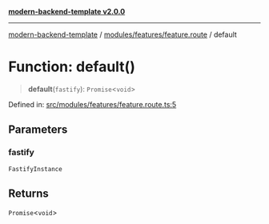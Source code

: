 [**modern-backend-template v2.0.0**](../../../../README.md)

***

[modern-backend-template](../../../../modules.md) / [modules/features/feature.route](../README.md) / default

# Function: default()

> **default**(`fastify`): `Promise`\<`void`\>

Defined in: [src/modules/features/feature.route.ts:5](https://github.com/maemreyo/saas-4cus-nodejs/blob/2a5b3f3aa11335dfa561e80e1feabb8e6084261e/src/modules/features/feature.route.ts#L5)

## Parameters

### fastify

`FastifyInstance`

## Returns

`Promise`\<`void`\>
